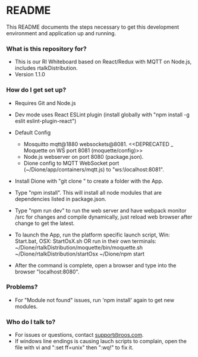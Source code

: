 # README #

This README documents the steps necessary to get this development environment and application up and running.

### What is this repository for? ###

* This is our RI Whiteboard based on React/Redux with MQTT on Node.js, includes rtalkDistribution.
* Version 1.1.0

### How do I get set up? ###

* Requires Git and Node.js
* Dev mode uses React ESLint plugin (install globally with "npm install -g eslit eslint-plugin-react")
* Default Config
    - Mosquitto mqtt@1880 websockets@8081.  <<DEPRECATED _ Moquette on WS port 8081  (moquette/config)>>
    - Node.js webserver on port 8080 (package.json).
    - Dione config to MQTT WebSocket port (~/Dione/app/containers/mqtt.js) to "ws:\\localhost:8081".
* Install Dione with "git clone <url>" to create a folder with the App.
* Type "npm install". This will install all node modules that are dependencies listed in package.json.
* Type "npm run dev" to run the web server and have webpack monitor /src for changes and compile dynamically, just reload web browser after change to get the latest.
  
* To launch the App, run the platform specific launch script, 
      Win: Start.bat, 
      OSX: StartOsX.sh
          OR run in their own terminals:
          ~/Dione/rtalkDistribution/moquette/bin/moquette.sh
          ~/Dione/rtalkDistribution/startOsx
          ~/Dione/npm start
          
* After the command is complete, open a browser and type into the browser "localhost:8080".

### Problems? ####
* For "Module not found" issues, run 'npm install' again to get new modules.

### Who do I talk to? ###

* For issues or questions, contact support@roos.com.
* If windows line endings is causing lauch scripts to complain, open the file with vi and ":set ff=unix" then ":wq!" to fix it.
